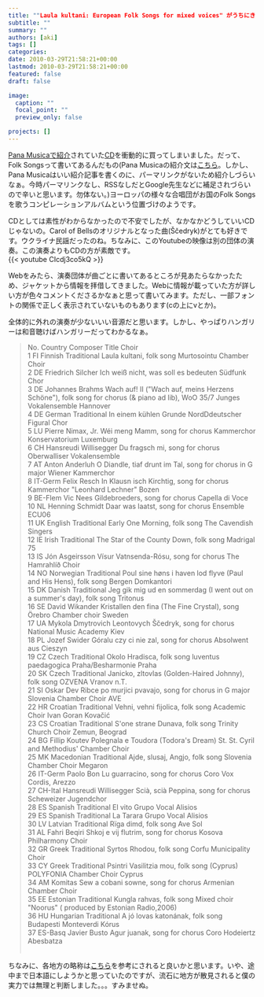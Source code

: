 ```yaml
---
title: ""Laula kultani: European Folk Songs for mixed voices" がうちにきた"
subtitle: ""
summary: ""
authors: [aki]
tags: []
categories: 
date: 2010-03-29T21:58:21+00:00
lastmod: 2010-03-29T21:58:21+00:00
featured: false
draft: false

image:
  caption: ""
  focal_point: ""
  preview_only: false

projects: []
---
```

[Pana Musicaで紹介](http://www.panamusica.co.jp/ja/product/12542/)されていた[CD](http://www.artistdirect.com/nad/store/artist/album/0,,4453385,00.html)を衝動的に買ってしまいました。だって、Folk Songsって書いてあるんだもの(Pana Musicaの紹介文は[こちら](http://www.panamusica.co.jp/ja/new/2010/02/)。しかし、Pana Musicaはいい紹介記事を書くのに、パーマリンクがないため紹介しづらいなぁ。今時パーマリンクなし、RSSなしだとGoogle先生などに補足されづらいので辛いと思います。勿体ない。)ヨーロッパの様々な合唱団がお国のFolk Songsを歌うコンピレーションアルバムという位置づけのようです。

CDとしては素性がわからなかったので不安でしたが、なかなかどうしていいCDじゃないの。Carol of Bellsのオリジナルとなった曲(Ščedryk)がとても好きです。ウクライナ民謡だったのね。ちなみに、このYoutubeの映像は別の団体の演奏。この演奏よりもCDの方が素敵です。  
{{< youtube CIcdj3co5kQ >}}

Webをみたら、演奏団体が曲ごとに書いてあるところが見あたらなかったため、ジャケットから情報を拝借してきました。Webに情報が載っていた方が詳しい方が色々コメントくださるかなぁと思って書いてみます。ただし、一部フォントの関係で正しく表示されていないものもあります(cの上にvとか)。

全体的に外れの演奏が少ないいい音源だと思います。しかし、やっぱりハンガリーは和音聴けばハンガリーだってわかるなぁ。

> No.    Country    Composer      Title      Choir  
> 1    FI    Finnish Traditional     Laula kultani, folk song     Murtosointu Chamber Choir  
> 2    DE    Friedrich Silcher     Ich weiß nicht, was soll es bedeuten     Südfunk Chor  
> 3    DE    Johannes Brahms     Wach auf! II ("Wach auf, meins Herzens Schöne"), folk song for chorus (& piano ad lib), WoO 35/7     Junges Vokalensemble Hannover  
> 4    DE    German Traditional     In einem kühlen Grunde     NordDdeutscher Figural Chor  
> 5    LU    Pierre Nimax, Jr.     Wéi meng Mamm, song for chorus     Kammerchor Konservatorium Luxemburg  
> 6    CH    Hansreudi Willisegger     Du fragsch mi, song for chorus     Oberwalliser Vokalensemble  
> 7    AT    Anton Anderluh     O Diandle, tiaf drunt im Tal, song for chorus in G major     Wiener Kammerchor  
> 8    IT-Germ    Felix Resch     In Klausn isch Kirchtig, song for chorus     Kammerchor "Leonhard Lechner" Bozen  
> 9    BE-Flem    Vic Nees     Gildebroeders, song for chorus     Capella di Voce  
> 10    NL    Henning Schmidt     Daar was laatst, song for chorus     Ensemble ECU06  
> 11    UK    English Traditional     Early One Morning, folk song     The Cavendish Singers  
> 12    IE    Irish Traditional     The Star of the County Down, folk song     Madrigal 75  
> 13    IS    Jón Asgeirsson     Vísur Vatnsenda-Rósu, song for chorus     The Hamrahlíð Choir  
> 14    NO    Norwegian Traditional     Poul sine høns i haven lod flyve (Paul and His Hens), folk song     Bergen Domkantori  
> 15    DK    Danish Traditional     Jeg gik mig ud en sommerdag (I went out on a summer&#39;s day), folk song     Tritonus  
> 16    SE    David Wikander     Kristallen den fina (The Fine Crystal), song     Örebro Chamber choir Sweden  
> 17    UA    Mykola Dmytrovich Leontovych     Ščedryk, song for chorus     National Music Academy Kiev  
> 18    PL    Jozef Swider     Góralu czy ci nie zal, song for chorus     Absolwent aus Cieszyn  
> 19    CZ    Czech Traditional     Okolo Hradisca, folk song     luventus paedagogica Praha/Besharmonie Praha  
> 20    SK    Czech Traditional     Janicko, zltovlas (Golden-Haired Johnny), folk song     OZVENA Vranov n.T.  
> 21    SI    Oskar Dev     Ribce po murjici pvavajo, song for chorus in G major     Slovenia Chamber Choir AVE  
> 22    HR    Croatian Traditional     Vehni, vehni fijolica, folk song     Academic Choir Ivan Goran Kovačić  
> 23    CS    Croatian Traditional     S&#39;one strane Dunava, folk song     Trinity Church Choir Zemun, Beograd  
> 24    BG    Fillip Koutev     Polegnala e Toudora (Todora&#39;s Dream)     St. St. Cyril and Methodius&#39; Chamber Choir  
> 25    MK    Macedonian Traditional     Ajde, slusaj, Angjo, folk song     Slovenia Chamber Choir Megaron  
> 26    IT-Germ    Paolo Bon     Lu guarracino, song for chorus     Coro Vox Cordis, Arezzo  
> 27    CH-Ital    Hansreudi Willisegger     Scià, scià Peppina, song for chorus     Scheweizer Jugendchor  
> 28    ES    Spanish Traditional     El vito     Grupo Vocal Alisios  
> 29    ES    Spanish Traditional     La Tarara     Grupo Vocal Alisios  
> 30    LV    Latvian Traditional     Rïga dimd, folk song     Ave Sol  
> 31    AL    Fahri Beqiri     Shkoj e vij flutrim, song for chorus     Kosova Philharmony Choir  
> 32    GR    Greek Traditional     Syrtos Rhodou, folk song     Corfu Municipality Choir  
> 33    CY    Greek Traditional     Psintri Vasilitzia mou, folk song (Cyprus)     POLYFONIA Chamber Choir Cyprus  
> 34    AM    Komitas     Sew a cobani sowne, song for chorus     Armenian Chamber Choir  
> 35    EE    Estonian Traditional     Kungla rahvas, folk song     Mixed choir "Noorus" ( produced by Estonian Radio,2006)  
> 36    HU    Hungarian Traditional     A jó lovas katonának, folk song     Budapesti Monteverdi Kórus  
> 37    ES-Basq    Javier Busto     Agur juanak, song for chorus     Coro Hodeiertz Abesbatza  
> ﻿

ちなみに、各地方の略称は[こちら](http://web.okanos.com/css/spellingcheck.shtm)を参考にされると良いかと思います。いや、途中まで日本語にしようかと思っていたのですが、流石に地方が散見されると僕の実力では無理と判断しました。。。すみませぬ。
